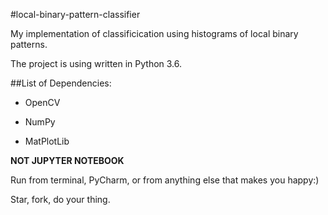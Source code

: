 #local-binary-pattern-classifier

My implementation of classificication using histograms of local binary patterns.

The project is using written in Python 3.6.

##List of Dependencies:

- OpenCV

- NumPy

- MatPlotLib

**NOT JUPYTER NOTEBOOK**

Run from terminal, PyCharm, or from anything else that makes you happy:)

Star, fork, do your thing.
